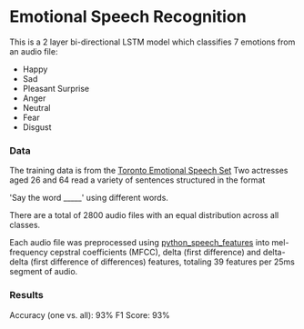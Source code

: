 # Emotional Speech Recognition 

This is a 2 layer bi-directional LSTM model which classifies 7 emotions from an audio 
file: 

* Happy 
* Sad 
* Pleasant Surprise 
* Anger 
* Neutral 
* Fear
* Disgust 

### Data 

The training data is from the [Toronto Emotional Speech Set](https://tspace.library.utoronto.ca/handle/1807/24487) 
Two actresses aged 26 and 64 read a variety of sentences structured in the format

'Say the word _____' using different words. 

There are a total of 2800 audio files with an equal distribution across all classes. 

Each audio file was preprocessed using [python_speech_features](https://github.com/jameslyons/python_speech_features)
into mel-frequency cepstral coefficients (MFCC), delta (first difference) and delta-delta (first difference of differences) features, 
totaling 39 features per 25ms segment of audio. 

### Results 

Accuracy (one vs. all): 93% 
F1 Score: 93% 
